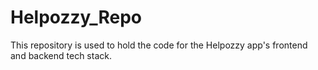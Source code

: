 # Helpozzy_Repo
This repository is used to hold the code for the Helpozzy app's frontend and backend tech stack.
